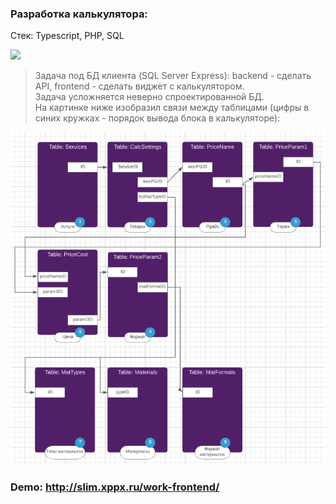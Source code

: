 ### Разработка калькулятора:

Стек: Typescript, PHP, SQL

![](calc.gif)

> Задача под БД клиента (SQL Server Express): backend - сделать API, frontend - сделать виджет с калькулятором.  
Задача усложняется неверно спроектированной БД.  
На картинке ниже изобразил связи между таблицами (цифры в синих кружках - порядок вывода блока в калькуляторе):

![](binding-map.png)

### Demo: http://slim.xppx.ru/work-frontend/
